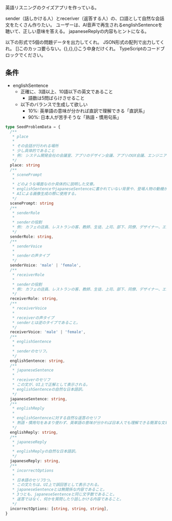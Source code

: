 英語リスニングのクイズアプリを作っている。

sender（話しかける人）とreceriver（返答する人）の、口語として自然な会話文をたくさん作りたい。
ユーザーは、AI音声で再生されるenglishSentenceを聴いて、正しい意味を答える。
japaneseReplyの内容もヒントになる。

以下の形式で5個の問題データを出力してくれ。
JSON形式の配列で出力してくれ。
[]このカッコ要らない。{},{},{}こう中身だけくれ。
TypeScriptのコードブロックでください。

## 条件

- englishSentence
  - 正確に、3語以上、10語以下の英文であること
    - 語数は5問ばらけさせること
  - 以下のバランスで生成して欲しい
    - 10%: 英単語の意味が分かれば直訳で理解できる「直訳系」
    - 90%: 日本人が苦手そうな「熟語・慣用句系」

```TypeScript
type SeedProblemData = {
  /**
   * place
   *
   * その会話が行われる場所
   * 少し具体的であること
   * 例: システム開発会社の会議室、アプリのデザイン会議、アプリのUX会議、エンジニアの会議、ビジネスのミーティング、カフェのカウンター、レストランの入り口、コンビニのレジ、ホテルのフロント、空港の搭乗ゲート、駅の改札前、バス停のベンチ、病院の待合室、学校の教室、会社の会議室、スーパーの試食コーナー、公園のベンチ、観光地のチケット売り場、図書館の受付、映画館のチケットカウンター、郵便局の窓口、銀行のATM前、ショッピングモールのフードコート
   */
  place: string
  /**
   * scenePrompt
   *
   * どのような場面なのか具体的に説明した文章。
   * englishSentenceやjapaneseSentenceに書かれていない背景や、登場人物の動機が書かれている。
   * AIによる画像生成の際に使用する。
   */
  scenePrompt: string
  /**
   * senderRole
   *
   * senderの役割
   * 例: カフェの店員、レストランの客、教師、生徒、上司、部下、同僚、デザイナー、エンジニア、プロジェクトマネージャー、母親、父親、息子、娘
   */
  senderRole: string,
  /**
   * senderVoice
   *
   * senderの声タイプ
   */
  senderVoice: 'male' | 'female',
  /**
   * receiverRole
   *
   * senderの役割
   * 例: カフェの店員、レストランの客、教師、生徒、上司、部下、同僚、デザイナー、エンジニア、プロジェクトマネージャー、母親、父親、息子、娘
   */
  receiverRole: string,
  /**
   * receiverVoice
   *
   * receiverの声タイプ
   * senderとは逆のタイプであること。
   */
  receiverVoice: 'male' | 'female',
  /**
   * englishSentence
   *
   * senderのセリフ。
   */
  englishSentence: string,
  /**
   * japaneseSentence
   *
   * receiverのセリフ
   * この文が、UI上で正解として表示される。
   * englishSentenceの自然な日本語訳。
   */
  japaneseSentence: string,
  /**
   * englishReply
   *
   * englishSentenceに対する自然な返答のセリフ
   * 熟語・慣用句をあまり使わず、英単語の意味が分かれば日本人でも理解できる簡潔な文章であること。
   */
  englishReply: string,
  /**
   * japaneseReply
   *
   * englishReplyの自然な日本語訳。
   */
  japaneseReply: string,
  /**
   * incorrectOptions
   *
   * 日本語のセリフ3つ。
   * この文たちは、UI上で誤回答として表示される。
   * japaneseSentenceとは無関係な内容であること。
   * 3つとも、japaneseSentenceと同じ文字数であること。
   * 返答ではなく、何かを質問したり話しかける内容であること。
   */
  incorrectOptions: [string, string, string],
}
```
